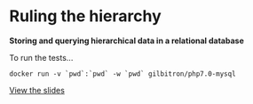 # Ruling the hierarchy
**Storing and querying hierarchical data in a relational database**

To run the tests...
```
docker run -v `pwd`:`pwd` -w `pwd` gilbitron/php7.0-mysql
```

[View the slides](https://slides.com/philipbrown/deck)

